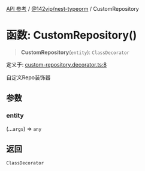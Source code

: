 [API 参考](../../../index.md) / [@142vip/nest-typeorm](../index.md) / CustomRepository

# 函数: CustomRepository()

> **CustomRepository**(`entity`): `ClassDecorator`

定义于: [custom-repository.decorator.ts:8](https://github.com/142vip/core-x/blob/366c03709f86a3eb43798cad6f972465bd93322a/packages/nest-typeorm/src/core/custom-repository.decorator.ts#L8)

自定义Repo装饰器

## 参数

### entity

(...`args`) => `any`

## 返回

`ClassDecorator`
